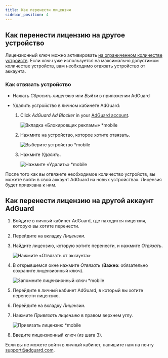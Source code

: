 ```yaml
---
title: Как перенести лицензию
sidebar_position: 4
---
```


## Как перенести лицензию на другое устройство

Лицензионный ключ можно активировать [на ограниченном количестве устройств](../what-is). Если ключ уже используется на максимально допустимом количестве устройств, вам необходимо отвязать устройство от аккаунта.

### Как отвязать устройство

- Нажать *Сбросить лицензию* или *Выйти* в приложении AdGuard

- Удалить устройство в личном кабинете AdGuard:
    1. Click *AdGuard Ad Blocker* in your [AdGuard account](https://adguardaccount.com/).

        ![Вкладка «Блокировщик рекламы» *mobile](https://cdn.adtidy.org/content/kb/ad_blocker/general/newaccount-unbind-device-0.png)

    1. Нажмите на устройство, которое хотите отвязать.

        ![Выберите устройство *mobile](https://cdn.adtidy.org/content/kb/ad_blocker/general/newaccount-unbind-device-1.png)

    1. Нажмите *Удалить*.

        ![Нажмите «Удалить» *mobile](https://cdn.adtidy.org/content/kb/ad_blocker/general/newaccount-unbind-device-2.png)

После того как вы отвяжете необходимое количество устройств, вы можете войти в свой аккаунт AdGuard на новых устройствах. Лицензия будет привязана к ним.

## Как перенести лицензию на другой аккаунт AdGuard

1. Войдите в личный кабинет AdGuard, где находится лицензия, которую вы хотите перенести.

1. Перейдите на вкладку *Лицензии*.

1. Найдите лицензию, которую хотите перенести, и нажмите *Отвязать*.

    ![Нажмите «Отвязать от аккаунта»](https://cdn.adtidy.org/content/kb/ad_blocker/general/newaccount-transfer-to-account.png)

1. В открывшемся окне нажмите *Отвязать* (**Важно**: обязательно сохраните лицензионный ключ).

    ![Запомните лицензионный ключ *mobile](https://cdn.adtidy.org/content/kb/ad_blocker/general/newaccount-transfer-to-account-1.png)

1. Перейдите в личный кабинет AdGuard, в который вы хотите перенести лицензию.

1. Перейдите на вкладку *Лицензии*.

1. Нажмите *Привязать лицензию* в правом верхнем углу.

    ![Привязать лицензию *mobile](https://cdn.adtidy.org/content/kb/ad_blocker/general/newaccount-transfer-to-account-2.png)

1. Введите лицензионный ключ (из шага 3).

Если вы не можете войти в личный кабинет, напишите нам на почту support@adguard.com.
